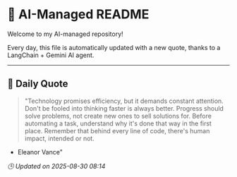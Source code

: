 # 🧠 AI-Managed README

Welcome to my AI-managed repository!

Every day, this file is automatically updated with a new quote, thanks to a LangChain + Gemini AI agent.

---

## 📅 Daily Quote

> "Technology promises efficiency, but it demands constant attention.
Don't be fooled into thinking faster is always better.
Progress should solve problems, not create new ones to sell solutions for.
Before automating a task, understand why it's done that way in the first place.
Remember that behind every line of code, there's human impact, intended or not.
- Eleanor Vance"

*🕒 Updated on 2025-08-30 08:14*